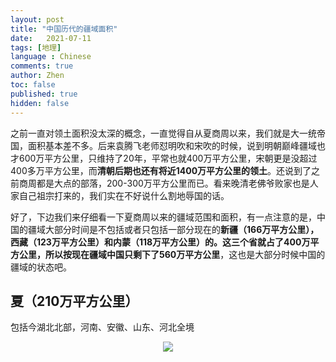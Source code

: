 ```yaml
---
layout: post
title: "中国历代的疆域面积"
date:   2021-07-11
tags: [地理]
language : Chinese
comments: true
author: Zhen
toc: false
published: true
hidden: false
---
```

之前一直对领土面积没太深的概念，一直觉得自从夏商周以来，我们就是大一统帝国，面积基本差不多。后来袁腾飞老师怼明吹和宋吹的时候，说到明朝巅峰疆域也才600万平方公里，只维持了20年，平常也就400万平方公里，宋朝更是没超过400多万平方公里，而**清朝后期也还有将近1400万平方公里的领土**。还说到了之前商周都是大点的部落，200-300万平方公里而已。看来晚清老佛爷败家也是人家自己祖宗打来的，我们实在不好说什么割地辱国的话。

好了，下边我们来仔细看一下夏商周以来的疆域范围和面积，有一点注意的是，中国的疆域大部分时间是不包括或者只包括一部分现在的**新疆（166万平方公里），西藏（123万平方公里）和内蒙（118万平方公里）**的。这三个省就占了400万平方公里，所以按现在疆域中国只**剩下了560万平方公里**，这也是大部分时候中国的疆域的状态吧。

## 夏（210万平方公里）
包括今湖北北部，河南、安徽、山东、河北全境


<p align="center"> <img src="{{ site.imageurl }}/中国疆域1.png"> </p> 
<!--stackedit_data:
eyJoaXN0b3J5IjpbMzAyOTIyNzcyLDE2NDM4MzM3LDEyMTM1ND
IwOTksLTE2NDg0MTczNjEsMjEyNzQ1OTUwMiwtMTUxNzI4MzI5
M119
-->
